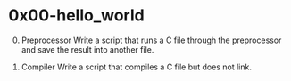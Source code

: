 # 0x00-hello_world

0. Preprocessor
Write a script that runs a C file through the preprocessor and save the result into another file.

1. Compiler
Write a script that compiles a C file but does not link.

